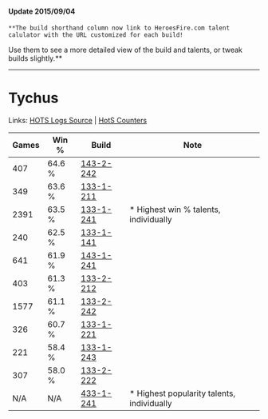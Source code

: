 #### Update 2015/09/04
    **The build shorthand column now link to HeroesFire.com talent calulator with the URL customized for each build!  
Use them to see a more detailed view of the build and talents, or tweak builds slightly.**

***

# Tychus

Links: [HOTS Logs Source](https://www.hotslogs.com/Sitewide/HeroDetails?Hero=Tychus) | [HotS Counters](http://hotscounters.com/#/hero/Tychus)

Games  | Win %  | Build     | Note
-----  | -----  | -----     | ----
407    | 64.6 % | [143-2-242](http://www.heroesfire.com/hots/talent-calculator/tychus#hd4o) | 
349    | 63.6 % | [133-1-211](http://www.heroesfire.com/hots/talent-calculator/tychus#hEQB) | 
2391   | 63.5 % | [133-1-241](http://www.heroesfire.com/hots/talent-calculator/tychus#hEQf) | * Highest win % talents, individually
240    | 62.5 % | [133-1-141](http://www.heroesfire.com/hots/talent-calculator/tychus#hEP5) | 
641    | 61.9 % | [143-1-241](http://www.heroesfire.com/hots/talent-calculator/tychus#hcr9) | 
403    | 61.3 % | [133-2-212](http://www.heroesfire.com/hots/talent-calculator/tychus#hEfq) | 
1577   | 61.1 % | [133-2-242](http://www.heroesfire.com/hots/talent-calculator/tychus#hEgI) | 
326    | 60.7 % | [133-1-221](http://www.heroesfire.com/hots/talent-calculator/tychus#hEQL) | 
221    | 58.4 % | [133-1-243](http://www.heroesfire.com/hots/talent-calculator/tychus#hEQh) | 
307    | 58.0 % | [133-2-222](http://www.heroesfire.com/hots/talent-calculator/tychus#hEf-) | 
N/A    | N/A    | [433-1-241](http://www.heroesfire.com/hots/talent-calculator/tychus#sgrf) | * Highest popularity talents, individually
